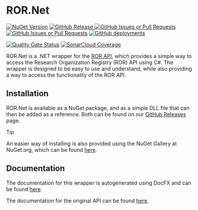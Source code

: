 # ROR.Net
[![NuGet Version](https://img.shields.io/nuget/v/ROR.Net)](https://www.nuget.org/packages/ROR.Net/)
[![GitHub Release](https://img.shields.io/github/v/release/team-golfslag/ROR.Net?label=GitHub%20Release)
](https://github.com/team-golfslag/ROR.Net/releases)
[![GitHub Issues or Pull Requests](https://img.shields.io/github/issues/team-golfslag/ROR.Net)](https://github.com/team-golfslag/ROR.Net/issues)
[![GitHub Issues or Pull Requests](https://img.shields.io/github/issues-pr/team-golfslag/ROR.Net)](https://github.com/team-golfslag/ROR.Net/pulls)
[![GitHub deployments](https://img.shields.io/github/deployments/team-golfslag/ROR.Net/github-pages?label=docfx)
](https://team-golfslag.github.io/ROR.Net/)

[![Quality Gate Status](https://sonarcloud.io/api/project_badges/measure?project=team-golfslag_ROR.Net&metric=alert_status)](https://sonarcloud.io/project/overview?id=team-golfslag_ROR.Net)
[![SonarCloud Coverage](https://sonarcloud.io/api/project_badges/measure?project=team-golfslag_ROR.Net&metric=coverage)](https://sonarcloud.io/project/overview?id=team-golfslag_ROR.Net)

ROR.Net is a .NET wrapper for the [ROR API](https://ror.readme.io/), which provides a simple way to access the Research Organization Registry (ROR) API using C#. The wrapper is designed to be easy to use and understand, while also providing a way to access the functionality of the ROR API.

## Installation
ROR.Net is available as a NuGet package, and as a simple DLL file that can then be added as a reference.
Both can be found on our [GitHub Releases](https://github.com/team-golfslag/ROR.Net/releases) page.

> [!TIP]
> An easier way of installing is also provided using the NuGet Gallery at NuGet.org, which can be found [here](https://www.nuget.org/packages/ROR.Net/).

## Documentation
The documentation for this wrapper is autogenerated using DocFX and can be found [here](https://team-golfslag.github.io/ROR.Net/).

The documentation for the original API can be found [here](https://ror.readme.io/).